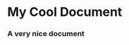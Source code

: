 <!-- GENERATED DOCUMENT DO NOT EDIT! -->
<!-- prettier-ignore-start -->
<!-- markdownlint-disable -->

<!-- Compiled with doculisp (version 1.2.3) https://www.npmjs.com/package/doculisp -->

# My Cool Document #

### A very nice document ###

<!-- markdownlint-restore -->
<!-- prettier-ignore-end -->
<!-- GENERATED DOCUMENT DO NOT EDIT! -->
